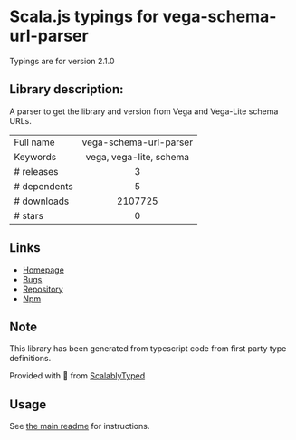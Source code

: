 
# Scala.js typings for vega-schema-url-parser

Typings are for version 2.1.0

## Library description:
A parser to get the library and version from Vega and Vega-Lite schema URLs.

|                    |                 |
| ------------------ | :-------------: |
| Full name          | vega-schema-url-parser |
| Keywords           | vega, vega-lite, schema |
| # releases         | 3 |
| # dependents       | 5 |
| # downloads        | 2107725 |
| # stars            | 0 |

## Links
- [Homepage](https://github.com/vega/schema#readme)
- [Bugs](https://github.com/vega/schema/issues)
- [Repository](https://github.com/vega/schema)
- [Npm](https://www.npmjs.com/package/vega-schema-url-parser)
    


## Note
This library has been generated from typescript code from first party type definitions.

Provided with :purple_heart: from [ScalablyTyped](https://github.com/oyvindberg/ScalablyTyped)

## Usage
See [the main readme](../../readme.md) for instructions.


